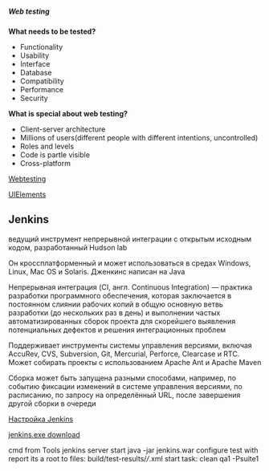 ##### Web testing

**What needs to be tested?**

* Functionality
* Usability
* Interface
* Database
* Compatibility
* Performance
* Security

**What is special about web testing?**

* Client-server architecture
* Millions of users(different people with different intentions, uncontrolled)
* Roles and levels
* Code is partle visible
* Cross-platform

[Webtesting](https://docs.google.com/presentation/d/1cAJ0XDVpGTzMlu3nqzLxSDMN_hODdSi9/edit?usp=sharing&ouid=116447005932578256378&rtpof=true&sd=true)

[UIElements](https://docs.google.com/presentation/d/1yQu3o4HUcY2JU7IDW6irmZgZCmNNMKj4/edit?usp=sharing&ouid=116447005932578256378&rtpof=true&sd=true)

## Jenkins

ведущий инструмент непрерывной интеграции с открытым исходным кодом, разработанный Hudson lab

Он кроссплатформенный и может использоваться в средах Windows, Linux, Mac OS и Solaris. Дженкинс написан на Java

Непрерывная интеграция (CI, англ. Continuous Integration) — практика разработки программного обеспечения, которая заключается в постоянном слиянии рабочих копий в общую основную ветвь разработки (до нескольких раз в день) и выполнении частых автоматизированных сборок проекта для скорейшего выявления потенциальных дефектов и решения интеграционных проблем

Поддерживает инструменты системы управления версиями, включая AccuRev, CVS, Subversion, Git, Mercurial, Perforce, Clearcase и RTC. Может собирать проекты с использованием Apache Ant и Apache Maven

Сборка может быть запущена разными способами, например, по событию фиксации изменений в системе управления версиями, по расписанию, по запросу на определённый URL, после завершения другой сборки в очереди


[Настройка Jenkins](https://docs.google.com/presentation/d/1VC2QYUCiHkzPsQtLmJ_k-zn8T13MrgXY/edit?usp=sharing&ouid=116447005932578256378&rtpof=true&sd=true)

[jenkins.exe download](https://www.jenkins.io/download/)

cmd from Tools jenkins server start java -jar jenkins.war
configure test with report its a root to files: build/test-results/*/*.xml
start task: clean qa1 -Psuite1

